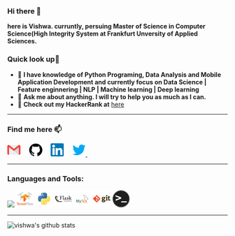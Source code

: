 ### Hi there 👋

**here is Vishwa. curruntly, persuing Master of Science in Computer Science(High Integrity System at Frankfurt Unversity of Applied Sciences.**<br>

### Quick look up🛫
- 🌱 **I have knowledge of Python Programing, Data Analysis and Mobile Application Development and currently focus on  Data Science | Feature enginnering | NLP | Machine learning | Deep learning**
- 💬 **Ask me about anything. I will try to help you as much as I can.**
- 🧿 **Check out my HackerRank at** <a href="https://www.hackerrank.com/vishwakakadiya?hr_r=1"> here </a>

---
 ### Find me here 📫
 <a href="mailto:vishwaben.kakadiya@stud.fra-uas.de"><img src="https://github.com/deut-erium/deut-erium/blob/master/assets/gmail.svg" width="30px" alt="mail"></a> &nbsp; &nbsp;
   <a href="https://github.com/vishwakakadia/"><img src="https://github.com/deut-erium/deut-erium/blob/master/assets/github.svg" width="30px" alt="mail"></a> &nbsp; &nbsp;
  <a href="https://www.linkedin.com/in/vishwa-kakadiya-a0377516a/"><img src="https://github.com/deut-erium/deut-erium/blob/master/assets/linkedin.svg" width="30px" alt="LinkedIn"></a> &nbsp; &nbsp;
  <a href="https://twitter.com/KakadiyaVishwa"><img src="https://github.com/deut-erium/deut-erium/blob/master/assets/twitter.svg" width="30px" alt="Twitter">     </a> &nbsp; &nbsp;
  
---
### Languages and Tools: 
<img height="40" src="https://pytorch.org/assets/images/pytorch-logo.png"></code>
<img height="40" src="https://raw.githubusercontent.com/github/explore/80688e429a7d4ef2fca1e82350fe8e3517d3494d/topics/tensorflow/tensorflow.png">
<img height="40" src="https://raw.githubusercontent.com/github/explore/80688e429a7d4ef2fca1e82350fe8e3517d3494d/topics/python/python.png">
<img height="40" src="https://raw.githubusercontent.com/github/explore/80688e429a7d4ef2fca1e82350fe8e3517d3494d/topics/flask/flask.png">
<img height="40" src="https://raw.githubusercontent.com/github/explore/80688e429a7d4ef2fca1e82350fe8e3517d3494d/topics/mysql/mysql.png">
<img height="40" src="https://raw.githubusercontent.com/github/explore/80688e429a7d4ef2fca1e82350fe8e3517d3494d/topics/git/git.png">
<img height="40" src="https://raw.githubusercontent.com/github/explore/80688e429a7d4ef2fca1e82350fe8e3517d3494d/topics/terminal/terminal.png">

---


 ![vishwa's github stats](https://github-readme-stats.vercel.app/api?username=vishwakakadia&show_icons=true&hide_border=true)
 <p align="center"> 


